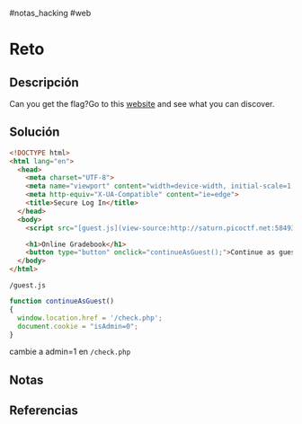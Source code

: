 #notas_hacking #web
# Reto
## Descripción
Can you get the flag?Go to this [website](http://saturn.picoctf.net:58493/) and see what you can discover.
## Solución

```html
<!DOCTYPE html>
<html lang="en">
  <head>
    <meta charset="UTF-8">
    <meta name="viewport" content="width=device-width, initial-scale=1.0">
    <meta http-equiv="X-UA-Compatible" content="ie=edge">
    <title>Secure Log In</title>
  </head>
  <body>
    <script src="[guest.js](view-source:http://saturn.picoctf.net:58493/guest.js)"></script>

    <h1>Online Gradebook</h1>
    <button type="button" onclick="continueAsGuest();">Continue as guest</button>
  </body>
</html>
```
`/guest.js`
```js
function continueAsGuest()
{
  window.location.href = '/check.php';
  document.cookie = "isAdmin=0";
}
```
cambie a admin=1 en `/check.php`
## Notas

## Referencias
